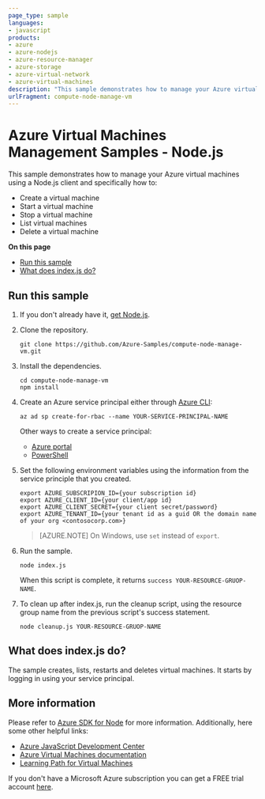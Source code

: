 ```yaml
---
page_type: sample
languages:
- javascript
products:
- azure
- azure-nodejs
- azure-resource-manager
- azure-storage
- azure-virtual-network
- azure-virtual-machines
description: "This sample demonstrates how to manage your Azure virtual machines using a Node.js client and specifically how to: create a virtual machine, start a virtual machine, stop a virtual machine, list virtual machines, delete a virtual machine"
urlFragment: compute-node-manage-vm
---
```


# Azure Virtual Machines Management Samples - Node.js

This sample demonstrates how to manage your Azure virtual machines using a Node.js client and specifically how to:

- Create a virtual machine
- Start a virtual machine
- Stop a virtual machine
- List virtual machines
- Delete a virtual machine

**On this page**

- [Run this sample](#run)
- [What does index.js do?](#sample)

<a id="run"></a>
## Run this sample

1. If you don't already have it, [get Node.js](https://nodejs.org).

1. Clone the repository.

    ```
    git clone https://github.com/Azure-Samples/compute-node-manage-vm.git
    ```

1. Install the dependencies.

    ```
    cd compute-node-manage-vm
    npm install
    ```

1. Create an Azure service principal either through
    [Azure CLI](https://azure.microsoft.com/documentation/articles/resource-group-authenticate-service-principal-cli/):

    ```azurecli
    az ad sp create-for-rbac --name YOUR-SERVICE-PRINCIPAL-NAME
    ```

    Other ways to create a service principal:
    * [Azure portal](https://azure.microsoft.com/documentation/articles/resource-group-create-service-principal-portal/)
    * [PowerShell](https://azure.microsoft.com/documentation/articles/resource-group-authenticate-service-principal/)


1. Set the following environment variables using the information from the service principle that you created.

    ```
    export AZURE_SUBSCRIPION_ID={your subscription id}
    export AZURE_CLIENT_ID={your client/app id}
    export AZURE_CLIENT_SECRET={your client secret/password}
    export AZURE_TENANT_ID={your tenant id as a guid OR the domain name of your org <contosocorp.com>}
    ```

    > [AZURE.NOTE] On Windows, use `set` instead of `export`.

1. Run the sample.

    ```
    node index.js
    ```

    When this script is complete, it returns `success YOUR-RESOURCE-GRUOP-NAME`.

1. To clean up after index.js, run the cleanup script, using the resource group name from the previous script's success statement.

    ```
    node cleanup.js YOUR-RESOURCE-GRUOP-NAME
    ```

<a id="sample"></a>
## What does index.js do?

The sample creates, lists, restarts and deletes virtual machines. It starts by logging in using your service principal.


## More information

Please refer to [Azure SDK for Node](https://github.com/Azure/azure-sdk-for-node) for more information. Additionally, here some other helpful links:

- [Azure JavaScript Development Center](https://docs.microsoft.com/en-us/azure/developer/javascript/)
- [Azure Virtual Machines documentation](https://azure.microsoft.com/services/virtual-machines/)
- [Learning Path for Virtual Machines](https://azure.microsoft.com/documentation/learning-paths/virtual-machines/)

If you don't have a Microsoft Azure subscription you can get a FREE trial account [here](http://go.microsoft.com/fwlink/?LinkId=330212).

